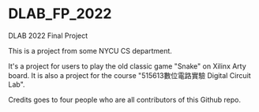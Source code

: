 # DLAB_FP_2022
DLAB 2022 Final Project 

This is a project from some NYCU CS department. 

It's a project for users to play the old classic game "Snake" on Xilinx Arty board. It is also a project for the course "515613數位電路實驗 Digital Circuit Lab".   

Credits goes to four people who are all contributors of this Github repo.  

